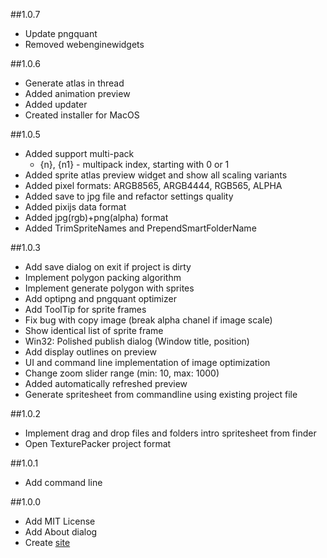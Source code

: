 ##1.0.7
* Update pngquant
* Removed webenginewidgets

##1.0.6
* Generate atlas in thread
* Added animation preview
* Added updater
* Created installer for MacOS

##1.0.5
* Added support multi-pack
	* {n}, {n1} - multipack index, starting with 0 or 1
* Added sprite atlas preview widget and show all scaling variants
* Added pixel formats: ARGB8565, ARGB4444, RGB565, ALPHA
* Added save to jpg file and refactor settings quality
* Added pixijs data format
* Added jpg(rgb)+png(alpha) format
* Added TrimSpriteNames and PrependSmartFolderName

##1.0.3
* Add save dialog on exit if project is dirty
* Implement polygon packing algorithm
* Implement generate polygon with sprites
* Add optipng and pngquant optimizer
* Add ToolTip for sprite frames
* Fix bug with copy image (break alpha chanel if image scale)
* Show identical list of sprite frame
* Win32: Polished publish dialog (Window title, position)
* Add display outlines on preview
* UI and command line implementation of image optimization
* Change zoom slider range (min: 10, max: 1000)
* Added automatically refreshed preview
* Generate spritesheet from commandline using existing project file

##1.0.2
* Implement drag and drop files and folders intro spritesheet from finder
* Open TexturePacker project format

##1.0.1
* Add command line

##1.0.0
* Add MIT License
* Add About dialog
* Create [site](http://amakaseev.github.io/sprite-sheet-packer)